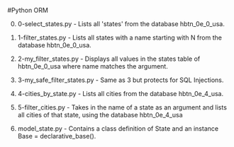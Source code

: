 #Python ORM

0. 0-select_states.py - Lists all 'states' from the database hbtn_0e_0_usa.

1. 1-filter_states.py - Lists all states with a name starting with N from the database hbtn_0e_0_usa.

2. 2-my_filter_states.py - Displays all values in the states table of hbtn_0e_0_usa where name matches the argument.

3. 3-my_safe_filter_states.py - Same as 3 but protects for SQL Injections.

4. 4-cities_by_state.py - Lists all cities from the database hbtn_0e_4_usa.

5. 5-filter_cities.py - Takes in the name of a state as an argument and lists all cities of that state, using the database hbtn_0e_4_usa

6. model_state.py - Contains a class definition of State and an instance Base = declarative_base().
